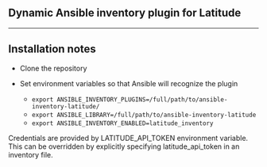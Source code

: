 ## Dynamic Ansible inventory plugin for Latitude
---
## Installation notes

* Clone the repository

* Set environment variables so that Ansible will recognize the plugin
  * ```export ANSIBLE_INVENTORY_PLUGINS=/full/path/to/ansible-inventory-latitude/```
  * ```export ANSIBLE_LIBRARY=/full/path/to/ansible-inventory-latitude```
  * ```export ANSIBLE_INVENTORY_ENABLED=latitude_inventory```

Credentials are provided by LATITUDE_API_TOKEN environment variable.
This can be overridden by explicitly specifying latitude_api_token in an inventory file.
